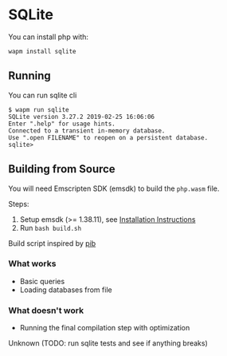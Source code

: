 # SQLite

You can install php with:

```shell
wapm install sqlite
```

## Running

You can run sqlite cli

```shell
$ wapm run sqlite
SQLite version 3.27.2 2019-02-25 16:06:06
Enter ".help" for usage hints.
Connected to a transient in-memory database.
Use ".open FILENAME" to reopen on a persistent database.
sqlite>
```

## Building from Source

You will need Emscripten SDK (emsdk) to build the `php.wasm` file.

Steps:

1. Setup emsdk (>= 1.38.11), see [Installation Instructions](https://github.com/juj/emsdk#installation-instructions)
2. Run `bash build.sh`

Build script inspired by [pib](https://github.com/oraoto/pib)

### What works

- Basic queries
- Loading databases from file


### What doesn't work

- Running the final compilation step with optimization

Unknown (TODO: run sqlite tests and see if anything breaks)
